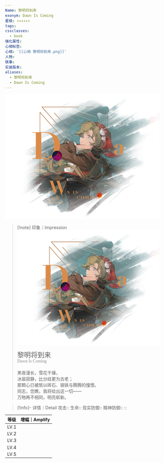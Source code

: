 ```yaml
---
Name: 黎明将到来
exonym: Dawn Is Coming
星级: ✦✦✦✦✦✦
tags: 
cssclasses:
  - book
强化属性: 
心相标签: 
心相: '[[心相 黎明将到来.png]]'
人物: 
轶事: 
实装版本:
aliases:
  - 黎明将到来
  - Dawn Is Coming
---
```

![cover](assets/黎明将到来｜Dawn%20Is%20Coming.assets/心相%20黎明将到来.png)

> [!note] 印象｜Impression
> ![心相 黎明将到来|inlL|300](assets/黎明将到来｜Dawn%20Is%20Coming.assets/心相%20黎明将到来.png)
> <p style="font-family: '家族宋', sans-serif; font-size: 22px; line-height: 0.75; text-indent: 0;">黎明将到来<br><span style="font-family: serif; font-size: 14px; color: #888888;">Dawn Is Coming</span></p>
> 
> 黑夜漫长，雪花干燥，  
> 冰层寂静，比分歧更为古老；  
> 那颗心已被筑以砖石、钢铁与腾腾的憧憬。  
> 同志，您瞧，我将绘出这一切——  
> 万物再不相同，明亮崭新。

> [!info]- 详情｜Detail
> 攻击:: 
> 生命:: 
> 现实防御:: 
> 精神防御:: 
> :: 

|  等级  | 增幅｜Amplify |
| :--: | :--------: |
| LV.1 |            |
| LV.2 |            |
| LV.3 |            |
| LV.4 |            |
| LV.5 |            |
